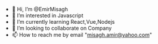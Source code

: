 - 👋 Hi, I’m @EmirMisagh
- 👀 I’m interested in Javascript
- 🌱 I’m currently learning React,Vue,Nodejs
- 💞️ I’m looking to collaborate on Company
- 📫 How to reach me by email "misagh.amir@yahoo.com"

<!---
EmirMisagh/EmirMisagh is a ✨ special ✨ repository because its `README.md` (this file) appears on your GitHub profile.
You can click the Preview link to take a look at your changes.
--->
